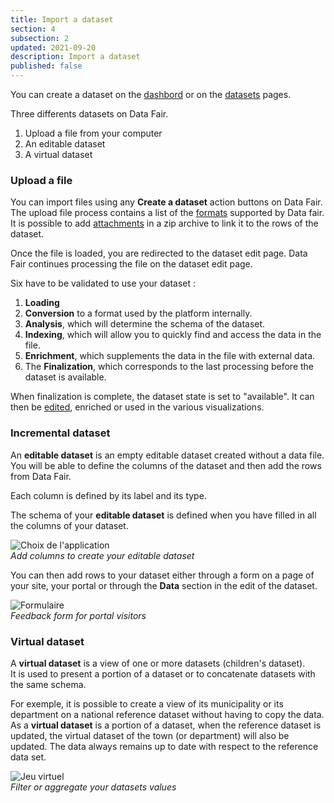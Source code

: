 ```yaml
---
title: Import a dataset
section: 4
subsection: 2
updated: 2021-09-20
description: Import a dataset
published: false
---
```


You can create a dataset on the [dashbord](./user-guide/dashbord) or on the [datasets](./user-guide/datasets) pages.

Three differents datasets on Data Fair.  

1. Upload a file from your computer
2. An editable dataset
3. A virtual dataset

### Upload a file

You can import files using any **Create a dataset** action buttons on Data Fair.  
The upload file process contains a list of the [formats](./user-guide/file-formats) supported by Data fair.
It is possible to add [attachments](./user-guide/attachements) in a zip archive to link it to the rows of the dataset.

Once the file is loaded, you are redirected to the dataset edit page. Data Fair continues processing the file on the dataset edit page.

Six have to be validated to use your dataset :

1. **Loading**
2. **Conversion** to a format used by the platform internally.
3. **Analysis**, which will determine the schema of the dataset.
4. **Indexing**, which will allow you to quickly find and access the data in the file.
5. **Enrichment**, which supplements the data in the file with external data.
6. The **Finalization**, which corresponds to the last processing before the dataset is available.

<p>
</p>

When finalization is complete, the dataset state is set to "available". It can then be [edited](./user-guide/edition-dataset), enriched or used in the various visualizations.

### Incremental dataset  

An **editable dataset** is an empty editable dataset created without a data file.  
You will be able to define the columns of the dataset and then add the rows from Data Fair.

Each column is defined by its label and its type.

The schema of your **editable dataset** is defined when you have filled in all the columns of your dataset.

![Choix de l'application](./images/user-guide/import-schema-editable.jpg)  
*Add columns to create your editable dataset*


You can then add rows to your dataset either through a form on a page of your site, your portal or through the **Data** section in the edit of the dataset.

![Formulaire](./images/user-guide/import-formulaire.jpg)  
*Feedback form for portal visitors*

### Virtual dataset

A **virtual dataset** is a view of one or more datasets (children's dataset).  
It is used to present a portion of a dataset or to concatenate datasets with the same schema.


For exemple, it is possible to create a view of its municipality or its department on a national reference dataset without having to copy the data.  
As a **virtual dataset** is a portion of a dataset, when the reference dataset is updated, the virtual dataset of the town (or department) will also be updated. The data always remains up to date with respect to the reference data set.

![Jeu virtuel](./images/user-guide/import-virtuel-valeur.jpg)  
*Filter or aggregate your datasets values*
